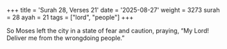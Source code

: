 +++
title = 'Surah 28, Verses 21'
date = '2025-08-27'
weight = 3273
surah = 28
ayah = 21
tags = ["lord", "people"]
+++

So Moses left the city in a state of fear and caution, praying, “My Lord! Deliver me from the wrongdoing people.”